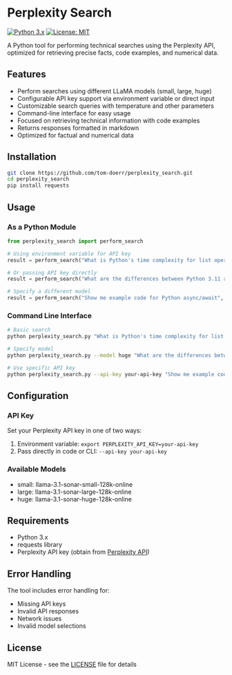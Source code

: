 # Perplexity Search

[![Python 3.x](https://img.shields.io/badge/python-3.x-blue.svg)](https://www.python.org/downloads/)
[![License: MIT](https://img.shields.io/badge/License-MIT-yellow.svg)](https://opensource.org/licenses/MIT)

A Python tool for performing technical searches using the Perplexity API, optimized for retrieving precise facts, code examples, and numerical data.

## Features

- Perform searches using different LLaMA models (small, large, huge)
- Configurable API key support via environment variable or direct input
- Customizable search queries with temperature and other parameters
- Command-line interface for easy usage
- Focused on retrieving technical information with code examples
- Returns responses formatted in markdown
- Optimized for factual and numerical data

## Installation

```bash
git clone https://github.com/tom-doerr/perplexity_search.git
cd perplexity_search
pip install requests
```

## Usage

### As a Python Module

```python
from perplexity_search import perform_search

# Using environment variable for API key
result = perform_search("What is Python's time complexity for list operations?")

# Or passing API key directly
result = perform_search("What are the differences between Python 3.11 and 3.12?", api_key="your-api-key")

# Specify a different model
result = perform_search("Show me example code for Python async/await", model="llama-3.1-sonar-huge-128k-online")
```

### Command Line Interface

```bash
# Basic search
python perplexity_search.py "What is Python's time complexity for list operations?"

# Specify model
python perplexity_search.py --model huge "What are the differences between Python 3.11 and 3.12?"

# Use specific API key
python perplexity_search.py --api-key your-api-key "Show me example code for Python async/await"
```

## Configuration

### API Key

Set your Perplexity API key in one of two ways:
1. Environment variable: `export PERPLEXITY_API_KEY=your-api-key`
2. Pass directly in code or CLI: `--api-key your-api-key`

### Available Models

- small: llama-3.1-sonar-small-128k-online
- large: llama-3.1-sonar-large-128k-online
- huge: llama-3.1-sonar-huge-128k-online

## Requirements

- Python 3.x
- requests library
- Perplexity API key (obtain from [Perplexity API](https://docs.perplexity.ai/))

## Error Handling

The tool includes error handling for:
- Missing API keys
- Invalid API responses
- Network issues
- Invalid model selections

## License

MIT License - see the [LICENSE](LICENSE) file for details

